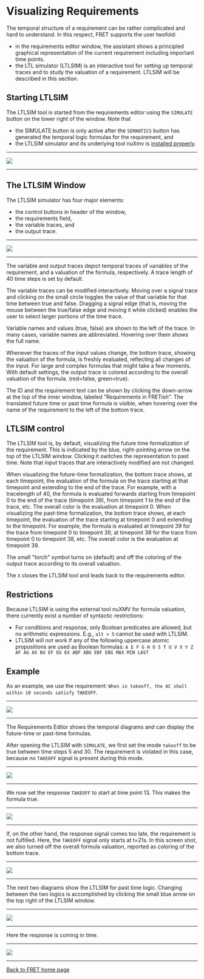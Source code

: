 <!-- ltlsim.md -->

# Visualizing Requirements

The temporal structure of a requirement can be rather complicated
and hard to understand.
In this respect, FRET supports the user twofold:
* in the requirements editor window, the assistant shows a principled
graphical representation of the current requirement including
important time points.
* the LTL simulator (LTLSIM) is an interactive tool for setting up temporal
traces and to study the valuation of a requirement. LTLSIM will be
described in this section.

## Starting LTLSIM
The LTLSIM tool is started from the requirements editor using the
`SIMULATE` button on the lower right of the window.
Note that
* the SIMULATE button is only active after the `SEMANTICS` button has
generated the temporal logic formulas for the requirement, and
* the LTLSIM simulator and its underlying tool nuXmv is [installed properly](./installingFRET/installationInstructions.md).

***
<img src="../screen_shots/ltlsim_reqeditor.png">

***

## The LTLSIM Window
The LTLSIM simulator has four major elements:
* the control buttons in header of the window,
* the requirements field,
* the variable traces, and
* the output trace.
***
<img src="../screen_shots/ltlsim_main.png">

***

The variable and output traces depict temporal traces of variables of the requirement, and a valuation of the formula, respectively.
A trace length of 40 time steps is set by default.

The variable traces can be modified interactively. Moving over a signal
trace and clicking on the small circle toggles the value of that variable
for that time between true and false.
Dragging a signal edge (that is, moving the mouse between the true/false
edge and moving it while clicked) enables the user to select larger
portions of the time trace.

Variable names and values (true, false) are shown to the left of the trace.
In many cases, variable names are abbreviated. Hovering over them shows
the full name.

Whenever the traces of the input values change, the bottom trace, showing
the valuation of the formula, is freshly evaluated, reflecting all
changes of the input. For large and complex formulas that might take
a few moments. With default settings, the output trace is colored according to the overall valuation of the formula. (red=false, green=true).

The ID and the requirement text can be shown by clicking the
down-arrow at the top of the inner window, labeled "Requirements in FRETish".
The translated future time or past time formula is visible, when hovering over the name of the requirement to the left of the bottom trace.

## LTLSIM control
The LTLSIM tool is, by default, visualizing the future time formalization
of the requirement. This is indicated by the blue, right-pointing arrow
on the top of the LTLSIM window.
Clicking it switches the representation to past time.
Note that input traces that are interactively modified are not changed.

When visualizing the future-time formalization, the bottom trace shows, at
each timepoint, the evaluation of the formula on the trace starting at that
timepoint and extending to the end of the trace. For example, with a
tracelength of 40, the formula is evaluated forwards starting from timepoint
0 to the end of the trace (timepoint 39), from timepoint 1 to the end of the
trace, etc. The overall color is the evaluation at timepoint 0. When
visualizing the past-time formalization, the bottom trace shows, at each
timepoint, the evaluation of the trace starting at timepoint 0 and extending
to the timepoint. For example, the formula is evaluated at timepoint 39 for
the trace from timepoint 0 to timepoint 39, at timepoint 38 for the trace
from timepoint 0 to timepoint 38, etc. The overall color is the evaluation
at timepoint 39.

The small "torch" symbol turns on (default) and off the coloring of the
output trace according to its overall valuation.

The `X` closes the LTLSIM tool and leads back to the requirements editor.

## Restrictions

Because LTLSIM is using the external tool nuXMV for formula valuation, there currently exist a number of syntactic restrictions:
* For conditions and response, only Boolean predicates are allowed, but no arithmetic expressions. E.g.,  `alt > 5` cannot be used with LTLSIM.
* LTLSIM will not work if any of the following uppercase atomic
propositions are used as Boolean formulas:
`A E F G H O S T U V X Y Z AF AG AX BU EF EG EX ABF ABG EBF EBG MAX MIN LAST`

## Example

As an example, we use the requirement:
`When in takeoff, the AC shall within 10 seconds satisfy TAKEOFF`.
***
<img src="../screen_shots/ltlsim_SC1.png">

***

The Requirements Editor shows the temporal diagrams and can display the
future-time or past-time formulas.

After opening the LTLSIM with `SIMULATE`, we first set the
mode `takeoff` to be true between time steps 5 and 30.
The requirement is violated in this case, because no `TAKEOFF` signal
is present during this mode.
***
<img src="../screen_shots/ltlsim_SC2.png">

***

We now set the response `TAKEOFF` to start at time point 13. This
makes the formula true.
***
<img src="../screen_shots/ltlsim_SC4.png">

***

If, on the other hand, the response signal comes too late, the
requirement is not fulfilled. Here, the `TAKEOFF` signal only starts
at t=21s. In this screen shot, we also turned off the overall
formula valuation, reported as coloring of the bottom trace.
***
<img src="../screen_shots/ltlsim_SC5.png">

***

The next two diagrams show the LTLSIM for past time logic. Changing between
the two logics is accomplished by clicking the small blue arrow on the top right
of the LTLSIM window.

***
<img src="../screen_shots/ltlsim_SC6.png">

***

Here the response is coming in time.

***
<img src="../screen_shots/ltlsim_SC7.png">

***

[Back to FRET home page](../userManual.md)
